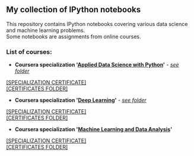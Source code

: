 ## My collection of IPython notebooks
This repository contains IPython notebooks covering various data science and machine learning problems.  
Some notebooks are assignments from online courses.  
  
### List of courses:  
* **Coursera specialization '[Applied Data Science with Python](https://www.coursera.org/specializations/data-science-python)'** - *[see folder](https://github.com/Lenferdetroud/ipython-notebooks/tree/master/%D0%90pplied%20Data%20Science%20with%20Python)*  
  
[[SPECIALIZATION CERTIFICATE]](https://github.com/Lenferdetroud/misc/blob/master/applied_data_science_with_python_cert.pdf)  
[[CERTIFICATES FOLDER]](https://github.com/Lenferdetroud/misc/tree/master/certificates/Applied%20Data%20Science%20with%20Python)  
  
* **Coursera specialization '[Deep Learning](https://www.coursera.org/specializations/deep-learning)'** - *[see folder](https://github.com/Lenferdetroud/ipython-notebooks/tree/master/Deep%20Learning)*  
  
[[SPECIALIZATION CERTIFICATE]](https://github.com/Lenferdetroud/misc/blob/master/deep_learning_cert.pdf)  
[[CERTIFICATES FOLDER]](https://github.com/Lenferdetroud/misc/tree/master/certificates/Deep%20Learning)  
  
* **Coursera specialization '[Machine Learning and Data Analysis](https://www.coursera.org/specializations/machine-learning-data-analysis)'**  
  
[[SPECIALIZATION CERTIFICATE]](https://github.com/Lenferdetroud/misc/blob/master/machine_learning_and_data_analysis_cert.pdf)  
[[CERTIFICATES FOLDER]](https://github.com/Lenferdetroud/misc/tree/master/certificates/Machine%20Learning%20and%20Data%20Analysis)  
